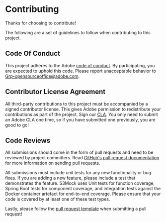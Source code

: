 # Contributing

Thanks for choosing to contribute!

The following are a set of guidelines to follow when contributing to this project.

## Code Of Conduct

This project adheres to the Adobe [code of conduct](../CODE_OF_CONDUCT.md). By participating, you are expected to uphold this code. Please report unacceptable behavior to [Grp-opensourceoffice@adobe.com](mailto:Grp-opensourceoffice@adobe.com).

## Contributor License Agreement

All third-party contributions to this project must be accompanied by a signed contributor license. This gives Adobe permission to redistribute your contributions as part of the project. Sign our [CLA](http://adobe.github.io/cla.html). You only need to submit an Adobe CLA one time, so if you have submitted one previously, you are good to go!

## Code Reviews

All submissions should come in the form of pull requests and need to be reviewed by project committers. Read [GitHub's pull request documentation](https://help.github.com/articles/about-pull-requests/) for more information on sending pull requests.

All submissions must include unit tests for any new functionality or bug fixes. If you are adding a new feature, please include a test that demonstrates the feature.
S3Mock uses Unit tests for function coverage, Spring Boot tests for component coverage, and integration tests against the Docker container artefact for end-to-end coverage. Please ensure that your code is covered by at least one of these test types.

Lastly, please follow the [pull request template](PULL_REQUEST_TEMPLATE.md) when submitting a pull request!
